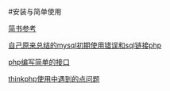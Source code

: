 #安装与简单使用

[简书参考](http://www.jianshu.com/p/fd3aae701db9)

[自己原来总结的mysql初期使用错误和sql链接php](http://www.jianshu.com/p/524326254c9a)

[php编写简单的接口](http://www.jianshu.com/p/02b0af6e4c68)

[thinkphp使用中遇到的点问题](http://www.jianshu.com/p/10cef2d27844)